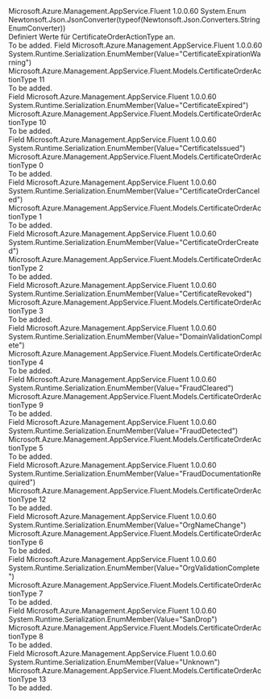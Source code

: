 <Type Name="CertificateOrderActionType" FullName="Microsoft.Azure.Management.AppService.Fluent.Models.CertificateOrderActionType">
  <TypeSignature Language="C#" Value="public enum CertificateOrderActionType" />
  <TypeSignature Language="ILAsm" Value=".class public auto ansi sealed CertificateOrderActionType extends System.Enum" />
  <TypeSignature Language="DocId" Value="T:Microsoft.Azure.Management.AppService.Fluent.Models.CertificateOrderActionType" />
  <TypeSignature Language="VB.NET" Value="Public Enum CertificateOrderActionType" />
  <TypeSignature Language="F#" Value="type CertificateOrderActionType = " />
  <AssemblyInfo>
    <AssemblyName>Microsoft.Azure.Management.AppService.Fluent</AssemblyName>
    <AssemblyVersion>1.0.0.60</AssemblyVersion>
  </AssemblyInfo>
  <Base>
    <BaseTypeName>System.Enum</BaseTypeName>
  </Base>
  <Attributes>
    <Attribute>
      <AttributeName>Newtonsoft.Json.JsonConverter(typeof(Newtonsoft.Json.Converters.StringEnumConverter))</AttributeName>
    </Attribute>
  </Attributes>
  <Docs>
    <summary>
            Definiert Werte für CertificateOrderActionType an.
            </summary>
    <remarks>To be added.</remarks>
  </Docs>
  <Members>
    <Member MemberName="CertificateExpirationWarning">
      <MemberSignature Language="C#" Value="CertificateExpirationWarning" />
      <MemberSignature Language="ILAsm" Value=".field public static literal valuetype Microsoft.Azure.Management.AppService.Fluent.Models.CertificateOrderActionType CertificateExpirationWarning = int32(11)" />
      <MemberSignature Language="DocId" Value="F:Microsoft.Azure.Management.AppService.Fluent.Models.CertificateOrderActionType.CertificateExpirationWarning" />
      <MemberSignature Language="VB.NET" Value="CertificateExpirationWarning" />
      <MemberSignature Language="F#" Value="CertificateExpirationWarning = 11" Usage="Microsoft.Azure.Management.AppService.Fluent.Models.CertificateOrderActionType.CertificateExpirationWarning" />
      <MemberType>Field</MemberType>
      <AssemblyInfo>
        <AssemblyName>Microsoft.Azure.Management.AppService.Fluent</AssemblyName>
        <AssemblyVersion>1.0.0.60</AssemblyVersion>
      </AssemblyInfo>
      <Attributes>
        <Attribute>
          <AttributeName>System.Runtime.Serialization.EnumMember(Value="CertificateExpirationWarning")</AttributeName>
        </Attribute>
      </Attributes>
      <ReturnValue>
        <ReturnType>Microsoft.Azure.Management.AppService.Fluent.Models.CertificateOrderActionType</ReturnType>
      </ReturnValue>
      <MemberValue>11</MemberValue>
      <Docs>
        <summary>To be added.</summary>
      </Docs>
    </Member>
    <Member MemberName="CertificateExpired">
      <MemberSignature Language="C#" Value="CertificateExpired" />
      <MemberSignature Language="ILAsm" Value=".field public static literal valuetype Microsoft.Azure.Management.AppService.Fluent.Models.CertificateOrderActionType CertificateExpired = int32(10)" />
      <MemberSignature Language="DocId" Value="F:Microsoft.Azure.Management.AppService.Fluent.Models.CertificateOrderActionType.CertificateExpired" />
      <MemberSignature Language="VB.NET" Value="CertificateExpired" />
      <MemberSignature Language="F#" Value="CertificateExpired = 10" Usage="Microsoft.Azure.Management.AppService.Fluent.Models.CertificateOrderActionType.CertificateExpired" />
      <MemberType>Field</MemberType>
      <AssemblyInfo>
        <AssemblyName>Microsoft.Azure.Management.AppService.Fluent</AssemblyName>
        <AssemblyVersion>1.0.0.60</AssemblyVersion>
      </AssemblyInfo>
      <Attributes>
        <Attribute>
          <AttributeName>System.Runtime.Serialization.EnumMember(Value="CertificateExpired")</AttributeName>
        </Attribute>
      </Attributes>
      <ReturnValue>
        <ReturnType>Microsoft.Azure.Management.AppService.Fluent.Models.CertificateOrderActionType</ReturnType>
      </ReturnValue>
      <MemberValue>10</MemberValue>
      <Docs>
        <summary>To be added.</summary>
      </Docs>
    </Member>
    <Member MemberName="CertificateIssued">
      <MemberSignature Language="C#" Value="CertificateIssued" />
      <MemberSignature Language="ILAsm" Value=".field public static literal valuetype Microsoft.Azure.Management.AppService.Fluent.Models.CertificateOrderActionType CertificateIssued = int32(0)" />
      <MemberSignature Language="DocId" Value="F:Microsoft.Azure.Management.AppService.Fluent.Models.CertificateOrderActionType.CertificateIssued" />
      <MemberSignature Language="VB.NET" Value="CertificateIssued" />
      <MemberSignature Language="F#" Value="CertificateIssued = 0" Usage="Microsoft.Azure.Management.AppService.Fluent.Models.CertificateOrderActionType.CertificateIssued" />
      <MemberType>Field</MemberType>
      <AssemblyInfo>
        <AssemblyName>Microsoft.Azure.Management.AppService.Fluent</AssemblyName>
        <AssemblyVersion>1.0.0.60</AssemblyVersion>
      </AssemblyInfo>
      <Attributes>
        <Attribute>
          <AttributeName>System.Runtime.Serialization.EnumMember(Value="CertificateIssued")</AttributeName>
        </Attribute>
      </Attributes>
      <ReturnValue>
        <ReturnType>Microsoft.Azure.Management.AppService.Fluent.Models.CertificateOrderActionType</ReturnType>
      </ReturnValue>
      <MemberValue>0</MemberValue>
      <Docs>
        <summary>To be added.</summary>
      </Docs>
    </Member>
    <Member MemberName="CertificateOrderCanceled">
      <MemberSignature Language="C#" Value="CertificateOrderCanceled" />
      <MemberSignature Language="ILAsm" Value=".field public static literal valuetype Microsoft.Azure.Management.AppService.Fluent.Models.CertificateOrderActionType CertificateOrderCanceled = int32(1)" />
      <MemberSignature Language="DocId" Value="F:Microsoft.Azure.Management.AppService.Fluent.Models.CertificateOrderActionType.CertificateOrderCanceled" />
      <MemberSignature Language="VB.NET" Value="CertificateOrderCanceled" />
      <MemberSignature Language="F#" Value="CertificateOrderCanceled = 1" Usage="Microsoft.Azure.Management.AppService.Fluent.Models.CertificateOrderActionType.CertificateOrderCanceled" />
      <MemberType>Field</MemberType>
      <AssemblyInfo>
        <AssemblyName>Microsoft.Azure.Management.AppService.Fluent</AssemblyName>
        <AssemblyVersion>1.0.0.60</AssemblyVersion>
      </AssemblyInfo>
      <Attributes>
        <Attribute>
          <AttributeName>System.Runtime.Serialization.EnumMember(Value="CertificateOrderCanceled")</AttributeName>
        </Attribute>
      </Attributes>
      <ReturnValue>
        <ReturnType>Microsoft.Azure.Management.AppService.Fluent.Models.CertificateOrderActionType</ReturnType>
      </ReturnValue>
      <MemberValue>1</MemberValue>
      <Docs>
        <summary>To be added.</summary>
      </Docs>
    </Member>
    <Member MemberName="CertificateOrderCreated">
      <MemberSignature Language="C#" Value="CertificateOrderCreated" />
      <MemberSignature Language="ILAsm" Value=".field public static literal valuetype Microsoft.Azure.Management.AppService.Fluent.Models.CertificateOrderActionType CertificateOrderCreated = int32(2)" />
      <MemberSignature Language="DocId" Value="F:Microsoft.Azure.Management.AppService.Fluent.Models.CertificateOrderActionType.CertificateOrderCreated" />
      <MemberSignature Language="VB.NET" Value="CertificateOrderCreated" />
      <MemberSignature Language="F#" Value="CertificateOrderCreated = 2" Usage="Microsoft.Azure.Management.AppService.Fluent.Models.CertificateOrderActionType.CertificateOrderCreated" />
      <MemberType>Field</MemberType>
      <AssemblyInfo>
        <AssemblyName>Microsoft.Azure.Management.AppService.Fluent</AssemblyName>
        <AssemblyVersion>1.0.0.60</AssemblyVersion>
      </AssemblyInfo>
      <Attributes>
        <Attribute>
          <AttributeName>System.Runtime.Serialization.EnumMember(Value="CertificateOrderCreated")</AttributeName>
        </Attribute>
      </Attributes>
      <ReturnValue>
        <ReturnType>Microsoft.Azure.Management.AppService.Fluent.Models.CertificateOrderActionType</ReturnType>
      </ReturnValue>
      <MemberValue>2</MemberValue>
      <Docs>
        <summary>To be added.</summary>
      </Docs>
    </Member>
    <Member MemberName="CertificateRevoked">
      <MemberSignature Language="C#" Value="CertificateRevoked" />
      <MemberSignature Language="ILAsm" Value=".field public static literal valuetype Microsoft.Azure.Management.AppService.Fluent.Models.CertificateOrderActionType CertificateRevoked = int32(3)" />
      <MemberSignature Language="DocId" Value="F:Microsoft.Azure.Management.AppService.Fluent.Models.CertificateOrderActionType.CertificateRevoked" />
      <MemberSignature Language="VB.NET" Value="CertificateRevoked" />
      <MemberSignature Language="F#" Value="CertificateRevoked = 3" Usage="Microsoft.Azure.Management.AppService.Fluent.Models.CertificateOrderActionType.CertificateRevoked" />
      <MemberType>Field</MemberType>
      <AssemblyInfo>
        <AssemblyName>Microsoft.Azure.Management.AppService.Fluent</AssemblyName>
        <AssemblyVersion>1.0.0.60</AssemblyVersion>
      </AssemblyInfo>
      <Attributes>
        <Attribute>
          <AttributeName>System.Runtime.Serialization.EnumMember(Value="CertificateRevoked")</AttributeName>
        </Attribute>
      </Attributes>
      <ReturnValue>
        <ReturnType>Microsoft.Azure.Management.AppService.Fluent.Models.CertificateOrderActionType</ReturnType>
      </ReturnValue>
      <MemberValue>3</MemberValue>
      <Docs>
        <summary>To be added.</summary>
      </Docs>
    </Member>
    <Member MemberName="DomainValidationComplete">
      <MemberSignature Language="C#" Value="DomainValidationComplete" />
      <MemberSignature Language="ILAsm" Value=".field public static literal valuetype Microsoft.Azure.Management.AppService.Fluent.Models.CertificateOrderActionType DomainValidationComplete = int32(4)" />
      <MemberSignature Language="DocId" Value="F:Microsoft.Azure.Management.AppService.Fluent.Models.CertificateOrderActionType.DomainValidationComplete" />
      <MemberSignature Language="VB.NET" Value="DomainValidationComplete" />
      <MemberSignature Language="F#" Value="DomainValidationComplete = 4" Usage="Microsoft.Azure.Management.AppService.Fluent.Models.CertificateOrderActionType.DomainValidationComplete" />
      <MemberType>Field</MemberType>
      <AssemblyInfo>
        <AssemblyName>Microsoft.Azure.Management.AppService.Fluent</AssemblyName>
        <AssemblyVersion>1.0.0.60</AssemblyVersion>
      </AssemblyInfo>
      <Attributes>
        <Attribute>
          <AttributeName>System.Runtime.Serialization.EnumMember(Value="DomainValidationComplete")</AttributeName>
        </Attribute>
      </Attributes>
      <ReturnValue>
        <ReturnType>Microsoft.Azure.Management.AppService.Fluent.Models.CertificateOrderActionType</ReturnType>
      </ReturnValue>
      <MemberValue>4</MemberValue>
      <Docs>
        <summary>To be added.</summary>
      </Docs>
    </Member>
    <Member MemberName="FraudCleared">
      <MemberSignature Language="C#" Value="FraudCleared" />
      <MemberSignature Language="ILAsm" Value=".field public static literal valuetype Microsoft.Azure.Management.AppService.Fluent.Models.CertificateOrderActionType FraudCleared = int32(9)" />
      <MemberSignature Language="DocId" Value="F:Microsoft.Azure.Management.AppService.Fluent.Models.CertificateOrderActionType.FraudCleared" />
      <MemberSignature Language="VB.NET" Value="FraudCleared" />
      <MemberSignature Language="F#" Value="FraudCleared = 9" Usage="Microsoft.Azure.Management.AppService.Fluent.Models.CertificateOrderActionType.FraudCleared" />
      <MemberType>Field</MemberType>
      <AssemblyInfo>
        <AssemblyName>Microsoft.Azure.Management.AppService.Fluent</AssemblyName>
        <AssemblyVersion>1.0.0.60</AssemblyVersion>
      </AssemblyInfo>
      <Attributes>
        <Attribute>
          <AttributeName>System.Runtime.Serialization.EnumMember(Value="FraudCleared")</AttributeName>
        </Attribute>
      </Attributes>
      <ReturnValue>
        <ReturnType>Microsoft.Azure.Management.AppService.Fluent.Models.CertificateOrderActionType</ReturnType>
      </ReturnValue>
      <MemberValue>9</MemberValue>
      <Docs>
        <summary>To be added.</summary>
      </Docs>
    </Member>
    <Member MemberName="FraudDetected">
      <MemberSignature Language="C#" Value="FraudDetected" />
      <MemberSignature Language="ILAsm" Value=".field public static literal valuetype Microsoft.Azure.Management.AppService.Fluent.Models.CertificateOrderActionType FraudDetected = int32(5)" />
      <MemberSignature Language="DocId" Value="F:Microsoft.Azure.Management.AppService.Fluent.Models.CertificateOrderActionType.FraudDetected" />
      <MemberSignature Language="VB.NET" Value="FraudDetected" />
      <MemberSignature Language="F#" Value="FraudDetected = 5" Usage="Microsoft.Azure.Management.AppService.Fluent.Models.CertificateOrderActionType.FraudDetected" />
      <MemberType>Field</MemberType>
      <AssemblyInfo>
        <AssemblyName>Microsoft.Azure.Management.AppService.Fluent</AssemblyName>
        <AssemblyVersion>1.0.0.60</AssemblyVersion>
      </AssemblyInfo>
      <Attributes>
        <Attribute>
          <AttributeName>System.Runtime.Serialization.EnumMember(Value="FraudDetected")</AttributeName>
        </Attribute>
      </Attributes>
      <ReturnValue>
        <ReturnType>Microsoft.Azure.Management.AppService.Fluent.Models.CertificateOrderActionType</ReturnType>
      </ReturnValue>
      <MemberValue>5</MemberValue>
      <Docs>
        <summary>To be added.</summary>
      </Docs>
    </Member>
    <Member MemberName="FraudDocumentationRequired">
      <MemberSignature Language="C#" Value="FraudDocumentationRequired" />
      <MemberSignature Language="ILAsm" Value=".field public static literal valuetype Microsoft.Azure.Management.AppService.Fluent.Models.CertificateOrderActionType FraudDocumentationRequired = int32(12)" />
      <MemberSignature Language="DocId" Value="F:Microsoft.Azure.Management.AppService.Fluent.Models.CertificateOrderActionType.FraudDocumentationRequired" />
      <MemberSignature Language="VB.NET" Value="FraudDocumentationRequired" />
      <MemberSignature Language="F#" Value="FraudDocumentationRequired = 12" Usage="Microsoft.Azure.Management.AppService.Fluent.Models.CertificateOrderActionType.FraudDocumentationRequired" />
      <MemberType>Field</MemberType>
      <AssemblyInfo>
        <AssemblyName>Microsoft.Azure.Management.AppService.Fluent</AssemblyName>
        <AssemblyVersion>1.0.0.60</AssemblyVersion>
      </AssemblyInfo>
      <Attributes>
        <Attribute>
          <AttributeName>System.Runtime.Serialization.EnumMember(Value="FraudDocumentationRequired")</AttributeName>
        </Attribute>
      </Attributes>
      <ReturnValue>
        <ReturnType>Microsoft.Azure.Management.AppService.Fluent.Models.CertificateOrderActionType</ReturnType>
      </ReturnValue>
      <MemberValue>12</MemberValue>
      <Docs>
        <summary>To be added.</summary>
      </Docs>
    </Member>
    <Member MemberName="OrgNameChange">
      <MemberSignature Language="C#" Value="OrgNameChange" />
      <MemberSignature Language="ILAsm" Value=".field public static literal valuetype Microsoft.Azure.Management.AppService.Fluent.Models.CertificateOrderActionType OrgNameChange = int32(6)" />
      <MemberSignature Language="DocId" Value="F:Microsoft.Azure.Management.AppService.Fluent.Models.CertificateOrderActionType.OrgNameChange" />
      <MemberSignature Language="VB.NET" Value="OrgNameChange" />
      <MemberSignature Language="F#" Value="OrgNameChange = 6" Usage="Microsoft.Azure.Management.AppService.Fluent.Models.CertificateOrderActionType.OrgNameChange" />
      <MemberType>Field</MemberType>
      <AssemblyInfo>
        <AssemblyName>Microsoft.Azure.Management.AppService.Fluent</AssemblyName>
        <AssemblyVersion>1.0.0.60</AssemblyVersion>
      </AssemblyInfo>
      <Attributes>
        <Attribute>
          <AttributeName>System.Runtime.Serialization.EnumMember(Value="OrgNameChange")</AttributeName>
        </Attribute>
      </Attributes>
      <ReturnValue>
        <ReturnType>Microsoft.Azure.Management.AppService.Fluent.Models.CertificateOrderActionType</ReturnType>
      </ReturnValue>
      <MemberValue>6</MemberValue>
      <Docs>
        <summary>To be added.</summary>
      </Docs>
    </Member>
    <Member MemberName="OrgValidationComplete">
      <MemberSignature Language="C#" Value="OrgValidationComplete" />
      <MemberSignature Language="ILAsm" Value=".field public static literal valuetype Microsoft.Azure.Management.AppService.Fluent.Models.CertificateOrderActionType OrgValidationComplete = int32(7)" />
      <MemberSignature Language="DocId" Value="F:Microsoft.Azure.Management.AppService.Fluent.Models.CertificateOrderActionType.OrgValidationComplete" />
      <MemberSignature Language="VB.NET" Value="OrgValidationComplete" />
      <MemberSignature Language="F#" Value="OrgValidationComplete = 7" Usage="Microsoft.Azure.Management.AppService.Fluent.Models.CertificateOrderActionType.OrgValidationComplete" />
      <MemberType>Field</MemberType>
      <AssemblyInfo>
        <AssemblyName>Microsoft.Azure.Management.AppService.Fluent</AssemblyName>
        <AssemblyVersion>1.0.0.60</AssemblyVersion>
      </AssemblyInfo>
      <Attributes>
        <Attribute>
          <AttributeName>System.Runtime.Serialization.EnumMember(Value="OrgValidationComplete")</AttributeName>
        </Attribute>
      </Attributes>
      <ReturnValue>
        <ReturnType>Microsoft.Azure.Management.AppService.Fluent.Models.CertificateOrderActionType</ReturnType>
      </ReturnValue>
      <MemberValue>7</MemberValue>
      <Docs>
        <summary>To be added.</summary>
      </Docs>
    </Member>
    <Member MemberName="SanDrop">
      <MemberSignature Language="C#" Value="SanDrop" />
      <MemberSignature Language="ILAsm" Value=".field public static literal valuetype Microsoft.Azure.Management.AppService.Fluent.Models.CertificateOrderActionType SanDrop = int32(8)" />
      <MemberSignature Language="DocId" Value="F:Microsoft.Azure.Management.AppService.Fluent.Models.CertificateOrderActionType.SanDrop" />
      <MemberSignature Language="VB.NET" Value="SanDrop" />
      <MemberSignature Language="F#" Value="SanDrop = 8" Usage="Microsoft.Azure.Management.AppService.Fluent.Models.CertificateOrderActionType.SanDrop" />
      <MemberType>Field</MemberType>
      <AssemblyInfo>
        <AssemblyName>Microsoft.Azure.Management.AppService.Fluent</AssemblyName>
        <AssemblyVersion>1.0.0.60</AssemblyVersion>
      </AssemblyInfo>
      <Attributes>
        <Attribute>
          <AttributeName>System.Runtime.Serialization.EnumMember(Value="SanDrop")</AttributeName>
        </Attribute>
      </Attributes>
      <ReturnValue>
        <ReturnType>Microsoft.Azure.Management.AppService.Fluent.Models.CertificateOrderActionType</ReturnType>
      </ReturnValue>
      <MemberValue>8</MemberValue>
      <Docs>
        <summary>To be added.</summary>
      </Docs>
    </Member>
    <Member MemberName="Unknown">
      <MemberSignature Language="C#" Value="Unknown" />
      <MemberSignature Language="ILAsm" Value=".field public static literal valuetype Microsoft.Azure.Management.AppService.Fluent.Models.CertificateOrderActionType Unknown = int32(13)" />
      <MemberSignature Language="DocId" Value="F:Microsoft.Azure.Management.AppService.Fluent.Models.CertificateOrderActionType.Unknown" />
      <MemberSignature Language="VB.NET" Value="Unknown" />
      <MemberSignature Language="F#" Value="Unknown = 13" Usage="Microsoft.Azure.Management.AppService.Fluent.Models.CertificateOrderActionType.Unknown" />
      <MemberType>Field</MemberType>
      <AssemblyInfo>
        <AssemblyName>Microsoft.Azure.Management.AppService.Fluent</AssemblyName>
        <AssemblyVersion>1.0.0.60</AssemblyVersion>
      </AssemblyInfo>
      <Attributes>
        <Attribute>
          <AttributeName>System.Runtime.Serialization.EnumMember(Value="Unknown")</AttributeName>
        </Attribute>
      </Attributes>
      <ReturnValue>
        <ReturnType>Microsoft.Azure.Management.AppService.Fluent.Models.CertificateOrderActionType</ReturnType>
      </ReturnValue>
      <MemberValue>13</MemberValue>
      <Docs>
        <summary>To be added.</summary>
      </Docs>
    </Member>
  </Members>
</Type>